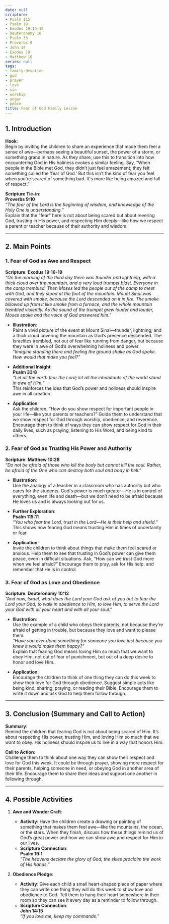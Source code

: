 ```yaml
---
date: null
scripture:
- Psalm 115
- Psalm 19
- Exodus 19:16-19
- Deuteronomy 10
- Psalm 33
- Proverbs 9
- John 14
- Exodus 19
- Matthew 10
series: null
tags:
- family-devotion
- god
- prayer
- love
- sin
- worship
- anger
- peace
title: Fear of God Family Lesson
---
```



## 1. Introduction

**Hook**:  
Begin by inviting the children to share an experience that made them feel a sense of awe—perhaps seeing a beautiful sunset, the power of a storm, or something grand in nature. As they share, use this to transition into how encountering God in His holiness evokes a similar feeling. Say, “When people in the Bible met God, they didn’t just feel amazement; they felt something called the 'fear of God.' But this isn’t the kind of fear you feel when you're scared of something bad. It's more like being amazed and full of respect.”

**Scripture Tie-in**:  
**Proverbs 9:10**  
*“The fear of the Lord is the beginning of wisdom, and knowledge of the Holy One is understanding.”*  
Explain that the "fear" here is not about being scared but about revering God, trusting in His power, and respecting Him deeply—like how we respect a parent or teacher because of their authority and wisdom.

---

## 2. Main Points

### 1. Fear of God as Awe and Respect

**Scripture**: **Exodus 19:16-19**  
*“On the morning of the third day there was thunder and lightning, with a thick cloud over the mountain, and a very loud trumpet blast. Everyone in the camp trembled. Then Moses led the people out of the camp to meet with God, and they stood at the foot of the mountain. Mount Sinai was covered with smoke, because the Lord descended on it in fire. The smoke billowed up from it like smoke from a furnace, and the whole mountain trembled violently. As the sound of the trumpet grew louder and louder, Moses spoke and the voice of God answered him.”*

- **Illustration**:  
  Paint a vivid picture of the event at Mount Sinai—thunder, lightning, and a thick cloud covering the mountain as God’s presence descended. The Israelites trembled, not out of fear like running from danger, but because they were in awe of God’s overwhelming holiness and power.  
  *"Imagine standing there and feeling the ground shake as God spoke. How would that make you feel?"*

- **Additional Insight**:  
  **Psalm 33:8**  
  *“Let all the earth fear the Lord; let all the inhabitants of the world stand in awe of Him.”*  
  This reinforces the idea that God’s power and holiness should inspire awe in all creation.

- **Application**:  
  Ask the children, “How do you show respect for important people in your life—like your parents or teachers?” Guide them to understand that we show respect for God through worship, obedience, and reverence. Encourage them to think of ways they can show respect for God in their daily lives, such as praying, listening to His Word, and being kind to others.

### 2. Fear of God as Trusting His Power and Authority

**Scripture**: **Matthew 10:28**  
*“Do not be afraid of those who kill the body but cannot kill the soul. Rather, be afraid of the One who can destroy both soul and body in hell.”*

- **Illustration**:  
  Use the analogy of a teacher in a classroom who has authority but who cares for the students. God's power is much greater—He is in control of everything, even life and death—but we don’t need to be afraid because He loves us and is always looking out for us.

- **Further Exploration**:  
  **Psalm 115:11**  
  *“You who fear the Lord, trust in the Lord—He is their help and shield.”*  
  This shows how fearing God means trusting Him in times of uncertainty or fear.

- **Application**:  
  Invite the children to think about things that make them feel scared or anxious. Help them to see that trusting in God’s power can give them peace, even in difficult situations. Ask, “How can we trust God more when we feel afraid?” Encourage them to pray, ask for His help, and remember that He is in control.

### 3. Fear of God as Love and Obedience

**Scripture**: **Deuteronomy 10:12**  
*“And now, Israel, what does the Lord your God ask of you but to fear the Lord your God, to walk in obedience to Him, to love Him, to serve the Lord your God with all your heart and with all your soul.”*

- **Illustration**:  
  Use the example of a child who obeys their parents, not because they’re afraid of getting in trouble, but because they love and want to please them.  
  *"Have you ever done something for someone you love just because you knew it would make them happy?"*  
  Explain that fearing God means loving Him so much that we want to obey Him, not out of fear of punishment, but out of a deep desire to honor and love Him.

- **Application**:  
  Encourage the children to think of one thing they can do this week to show their love for God through obedience. Suggest simple acts like being kind, sharing, praying, or reading their Bible. Encourage them to write it down and ask God to help them follow through.

---

## 3. Conclusion (Summary and Call to Action)

**Summary**:  
Remind the children that fearing God is not about being scared of Him. It’s about respecting His power, trusting Him, and loving Him so much that we want to obey. His holiness should inspire us to live in a way that honors Him.

**Call to Action**:  
Challenge them to think about one way they can show their respect and love for God this week. It could be through prayer, showing more respect for their parents, helping someone in need, or obeying God in another area of their life. Encourage them to share their ideas and support one another in following through.

---

## 4. Possible Activities

1. **Awe and Wonder Craft**:  
   - **Activity**: Have the children create a drawing or painting of something that makes them feel awe—like the mountains, the ocean, or the stars. When they finish, discuss how these things remind us of God’s great power and how we can show awe and respect for Him in our lives.
   - **Scripture Connection**:  
     **Psalm 19:1**  
     *“The heavens declare the glory of God; the skies proclaim the work of His hands.”*

2. **Obedience Pledge**:  
   - **Activity**: Give each child a small heart-shaped piece of paper where they can write one thing they will do this week to show love and obedience to God. Tell them to hang their heart somewhere in their room so they can see it every day as a reminder to follow through.
   - **Scripture Connection**:  
     **John 14:15**  
     *“If you love me, keep my commands.”*
